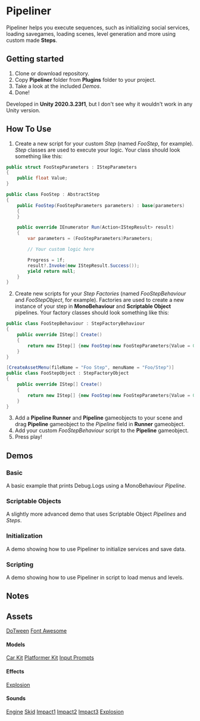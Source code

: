 # Pipeliner
Pipeliner helps you execute sequences, such as initializing social services, loading savegames, loading scenes, level generation and more using custom made **Steps**.

## Getting started
1. Clone or download repository.
2. Copy **Pipeliner** folder from **Plugins** folder to your project.
3. Take a look at the included *Demos*.
4. Done!

Developed in **Unity 2020.3.23f1**, but I don't see why it wouldn't work in any Unity version.

## How To Use
1. Create a new script for your custom *Step* (named *FooStep*, for example). *Step* classes are used to execute your logic. Your class should look something like this:
```csharp
public struct FooStepParameters : IStepParameters
{
    public float Value;
}

public class FooStep : AbstractStep
{
    public FooStep(FooStepParameters parameters) : base(parameters)
    {
    }

    public override IEnumerator Run(Action<IStepResult> result)
    {
        var parameters = (FooStepParameters)Parameters;

        // Your custom logic here

        Progress = 1f;
        result?.Invoke(new IStepResult.Success());
        yield return null;
    }
}
```
2. Create new scripts for your *Step Factories* (named *FooStepBehaviour* and *FooStepObject*, for example). Factories are used to create a new instance of your step in **MonoBehaviour** and **Scriptable Object** pipelines. Your factory classes should look something like this:
```csharp
public class FooStepBehaviour : StepFactoryBehaviour
{
    public override IStep[] Create()
    {
        return new IStep[] {new FooStep(new FooStepParameters{Value = 0f})};
    }
}

[CreateAssetMenu(fileName = "Foo Step", menuName = "Foo/Step")]
public class FooStepObject : StepFactoryObject
{
    public override IStep[] Create()
    {
        return new IStep[] {new FooStep(new FooStepParameters{Value = 0f})};
    }
}
```
3. Add a **Pipeline Runner** and **Pipeline** gameobjects to your scene and drag **Pipeline** gameobject to the *Pipeline* field in **Runner** gameobject.
4. Add your custom *FooStepBehaviour* script to the **Pipeline** gameobject.
6. Press play!

## Demos
### Basic
A basic example that prints Debug.Logs using a MonoBehaviour *Pipeline*.
### Scriptable Objects
A slightly more advanced demo that uses Scriptable Object *Pipelines* and *Steps*.
### Initialization
A demo showing how to use Pipeliner to initialize services and save data.
### Scripting
A demo showing how to use Pipeliner in script to load menus and levels.

## Notes

## Assets
[DoTween](http://dotween.demigiant.com/)
[Font Awesome](https://fontawesome.com/)
#### Models
[Car Kit](https://www.kenney.nl/assets/car-kit)
[Platformer Kit](https://kenney.nl/assets/platformer-kit)
[Input Prompts](https://kenney.nl/assets/input-prompts-pixel-16)
#### Effects
[Explosion](https://assetstore.unity.com/packages/essentials/tutorial-projects/unity-particle-pack-127325)
#### Sounds
[Engine](https://freesound.org/people/cr4sht3st/sounds/157144/)
[Skid](https://freesound.org/people/audible-edge/sounds/71739/)
[Impact1](https://freesound.org/people/Halleck/sounds/121622/)
[Impact2](https://freesound.org/people/Halleck/sounds/121657/)
[Impact3](https://freesound.org/people/Halleck/sounds/121656/)
[Explosion](https://freesound.org/people/derplayer/sounds/587198/)
